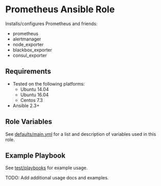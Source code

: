 # Prometheus Ansible Role

Installs/configures Prometheus and friends:
- prometheus
- alertmanager
- node_exporter
- blackbox_exporter
- consul_exporter


Requirements
------------
- Tested on the following platforms:
  * Ubuntu 14.04
  * Ubuntu 16.04
  * Centos 7.3
- Ansible 2.3+


Role Variables
--------------
See [defaults/main.yml](defaults/main.yml) for a list and description of
variables used in this role.


Example Playbook
----------------
See [test/playbooks](test/playbooks) for example usage.

TODO: Add additional usage docs and examples.
